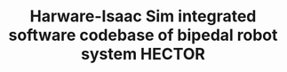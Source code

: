 ---
title: "Harware-Isaac Sim integrated software codebase of bipedal robot system HECTOR"
excerpt: "learning-based approach to address traversability and navigation problem specialized for bipedal locomotion<br/><img src='/images/500x300.png'>"
collection: portfolio
---